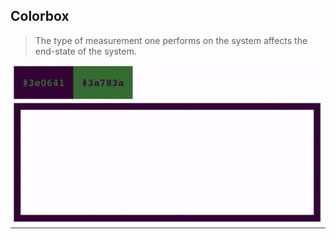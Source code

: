 ## Colorbox

> The type of measurement one performs on the system affects the end-state of the system.

![preview](https://github.com/mediaupstream/color-box/blob/master/preview.gif?raw=true)
